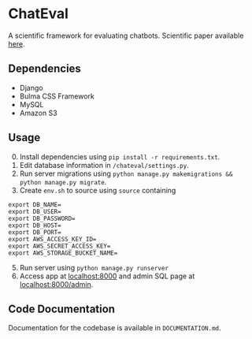 # ChatEval
A scientific framework for evaluating chatbots. Scientific
paper available [here](https://github.com/chateval/ChatEval/blob/master/paper/Chatbot_Evaluation_Demo_2018_EMNLP.pdf).

## Dependencies
- Django
- Bulma CSS Framework
- MySQL
- Amazon S3

## Usage
0. Install dependencies using `pip install -r requirements.txt`.
2. Edit database information in `/chateval/settings.py`.
3. Run server migrations using `python manage.py makemigrations && python manage.py migrate`.
4. Create `env.sh` to source using `source` containing
```
export DB_NAME=
export DB_USER=
export DB_PASSWORD=
export DB_HOST=
export DB_PORT=
export AWS_ACCESS_KEY_ID=
export AWS_SECRET_ACCESS_KEY=
export AWS_STORAGE_BUCKET_NAME=
```

5. Run server using `python manage.py runserver`
6. Access app at [localhost:8000](localhost:8000) and admin SQL page at [localhost:8000/admin](localhost:8000/admin).

## Code Documentation
Documentation for the codebase is available in `DOCUMENTATION.md`.
